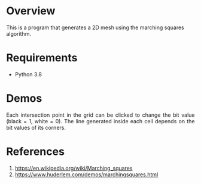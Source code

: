 # Overview
This is a program that generates a 2D mesh using the marching squares algorithm.

# Requirements
- Python 3.8

# Demos
<p align="justify">
Each intersection point in the grid can be clicked to change the bit value (black = 1, white = 0). The line generated inside each cell depends on the bit values of its corners.
</p>

# References
1. https://en.wikipedia.org/wiki/Marching_squares
2. https://www.huderlem.com/demos/marchingsquares.html
